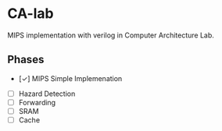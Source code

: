 # CA-lab
MIPS implementation with verilog in Computer Architecture Lab.

## Phases
- [✓] MIPS Simple Implemenation
- [ ] Hazard Detection
- [ ] Forwarding
- [ ] SRAM
- [ ] Cache
